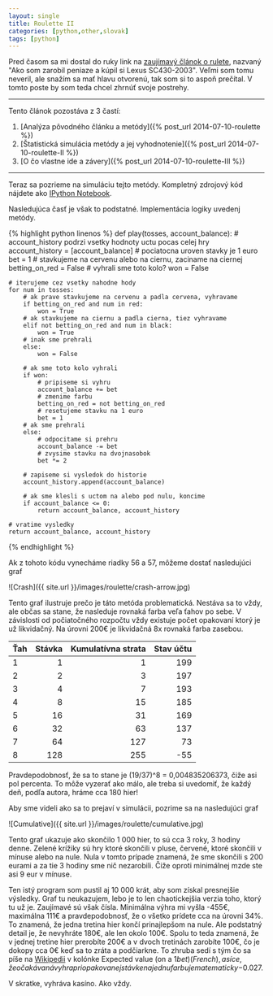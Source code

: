 ```yaml
---
layout: single
title: Roulette II
categories: [python,other,slovak]
tags: [python]
---
```


Pred časom sa mi dostal do ruky link na [zaujímavý článok o rulete](http://braniblog.info/2/?fb_action_ids=10204512621958174&fb_action_types=og.likes), nazvaný "Ako som zarobil peniaze a kúpil si Lexus SC430-2003". Veľmi som tomu neveril, ale snažím sa mať hlavu otvorenú, tak som si to aspoň prečítal. V tomto poste by som teda chcel zhrnúť svoje postrehy.

---

Tento článok pozostáva z 3 častí:

1. [Analýza pôvodného článku a metódy]({% post_url 2014-07-10-roulette %})
2. [Štatistická simulácia metódy a jej vyhodnotenie]({% post_url 2014-07-10-roulette-II %})
3. [O čo vlastne ide a závery]({% post_url 2014-07-10-roulette-III %})

---

Teraz sa pozrieme na simuláciu tejto metódy. Kompletný zdrojový kód nájdete ako [IPython Notebook](http://nbviewer.ipython.org/gist/mirosval/dda218a0ae7cb1ab9449).

Nasledujúca časť je však to podstatné. Implementácia logiky uvedenj metódy.

{% highlight python linenos %}
def play(tosses, account_balance):
    # account_history podrzi vsetky hodnoty uctu pocas celej hry
    account_history = [account_balance]
    # pociatocna uroven stavky je 1 euro
    bet = 1
    # stavkujeme na cervenu alebo na ciernu, zaciname na ciernej
    betting_on_red = False
    # vyhrali sme toto kolo?
    won = False
    
    # iterujeme cez vsetky nahodne hody
    for num in tosses:    
        # ak prave stavkujeme na cervenu a padla cervena, vyhravame
        if betting_on_red and num in red:
            won = True
        # ak stavkujeme na ciernu a padla cierna, tiez vyhravame
        elif not betting_on_red and num in black:
            won = True
        # inak sme prehrali
        else:
            won = False
        
        # ak sme toto kolo vyhrali
        if won:
            # pripiseme si vyhru
            account_balance += bet
            # zmenime farbu
            betting_on_red = not betting_on_red
            # resetujeme stavku na 1 euro
            bet = 1
        # ak sme prehrali
        else:
            # odpocitame si prehru
            account_balance -= bet
            # zvysime stavku na dvojnasobok
            bet *= 2
        
        # zapiseme si vysledok do historie
        account_history.append(account_balance)
        
        # ak sme klesli s uctom na alebo pod nulu, koncime
        if account_balance <= 0:
            return account_balance, account_history

    # vratime vysledky
    return account_balance, account_history
{% endhighlight %}

Ak z tohoto kódu vynecháme riadky 56 a 57, môžeme dostať nasledujúci graf

![Crash]({{ site.url }}/images/roulette/crash-arrow.jpg)

Tento graf ilustruje prečo je táto metóda problematická. Nestáva sa to vždy, ale občas sa stane, že nasleduje rovnaká farba veľa ťahov po sebe. V závislosti od počiatočného rozpočtu vždy existuje počet opakovaní ktorý je už likvidačný. Na úrovni 200&euro; je likvidačná 8x rovnaká farba zasebou.

| Ťah | Stávka | Kumulatívna strata | Stav účtu |
|-----|-------:|-------------------:|----------:|
| 1   |      1 |                  1 |       199 |
| 2   |      2 |                  3 |       197 |
| 3   |      4 |                  7 |       193 |
| 4   |      8 |                 15 |       185 |
| 5   |     16 |                 31 |       169 |
| 6   |     32 |                 63 |       137 |
| 7   |     64 |                127 |        73 |
| 8   |    128 |                255 |       -55 |

Pravdepodobnosť, že sa to stane je (19/37)^8 = 0,004835206373, čiže asi pol percenta. To môže vyzerať ako málo, ale treba si uvedomiť, že každý deň, podľa autora, hráme cca 180 hier!

Aby sme videli ako sa to prejaví v simulácii, pozrime sa na nasledujúci graf

![Cumulative]({{ site.url }}/images/roulette/cumulative.jpg)

Tento graf ukazuje ako skončilo 1 000 hier, to sú cca 3 roky, 3 hodiny denne. Zelené krížiky sú hry ktoré skončili v pluse, červené, ktoré skončili v mínuse alebo na nule. Nula v tomto prípade znamená, že sme skončili s 200 eurami a za tie 3 hodiny sme nič nezarobili. Čiže oproti minimálnej mzde ste asi 9 eur v mínuse.

Ten istý program som pustil aj 10 000 krát, aby som získal presnejšie výsledky. Graf tu neukazujem, lebo je to len chaotickejšia verzia toho, ktorý tu už je. Zaujímavé sú však čísla. Minimálna výhra mi vyšla -455&euro;, maximálna 111&euro; a pravdepodobnosť, že o všetko prídete cca na úrovni 34%. To znamená, že jedna tretina hier končí prinajlepšom na nule. Ale podstatný detail je, že nevyhráte 180&euro;, ale len okolo 100&euro;. Spolu to teda znamená, že v jednej tretine hier prerobíte 200&euro; a v dvoch tretinách zarobíte 100&euro;, čo je dokopy cca 0&euro; keď sa to zráta a podčiarkne. To zhruba sedí s tým čo sa píše na [Wikipedii](http://en.wikipedia.org/wiki/Roulette) v kolónke Expected value (on a $1 bet) (French), a síce, že očakávaná vyhra pri opakovanej stávke na jednu farbu je matematicky -$0.027.

V skratke, vyhráva kasíno. Ako vždy.
